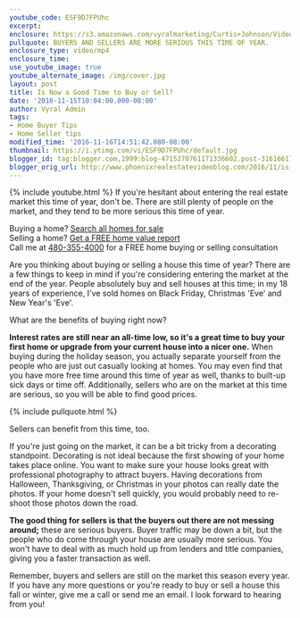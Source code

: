 ```yaml
---
youtube_code: ESF9D7FPUhc
excerpt:
enclosure: https://s3.amazonaws.com/vyralmarketing/Curtis+Johnson/Videos/Videos+Nov+-+Dec+2016/How+The+Election+Affects+You.mp4
pullquote: BUYERS AND SELLERS ARE MORE SERIOUS THIS TIME OF YEAR.
enclosure_type: video/mp4
enclosure_time:
use_youtube_image: true
youtube_alternate_image: /img/cover.jpg
layout: post
title: Is Now a Good Time to Buy or Sell?
date: '2016-11-15T10:04:00.000-08:00'
author: Vyral Admin
tags:
- Home Buyer Tips
- Home Seller tips
modified_time: '2016-11-16T14:51:42.080-08:00'
thumbnail: https://i.ytimg.com/vi/ESF9D7FPUhc/default.jpg
blogger_id: tag:blogger.com,1999:blog-4715270761171336602.post-3161661790103031795
blogger_orig_url: http://www.phoenixrealestatevideoblog.com/2016/11/is-now-good-time-to-buy-or-sell.html
---
```

{% include youtube.html %}
If you're hesitant about entering the real estate market this time of year, don't be. There are still plenty of people on the market, and they tend to be more serious this time of year.

<div class="post-cta">
Buying a home? <a href="http://www.curtisjohnsonrealty.com/" target="_blank">Search all homes for sale</a><br>
Selling a home? <a href="http://www.instantvalueonline.com/" target="_blank">Get a FREE home value report</a><br>
Call me at <a href="tel:1-480-355-4000" target="_blank">480-355-4000</a> for a FREE home buying or selling consultation
</div>

Are you thinking about buying or selling a house this time of year? There are a few things to keep in mind if you're considering entering the market at the end of the year. People absolutely buy and sell houses at this time; in my 18 years of experience, I've sold homes on Black Friday, Christmas 'Eve' and New Year's 'Eve'.

What are the benefits of buying right now?

**Interest rates are still near an all-time low, so it's a great time to buy your first home or upgrade from your current house into a nicer one.** When buying during the holiday season, you actually separate yourself from the people who are just out casually looking at homes. You may even find that you have more free time around this time of year as well, thanks to built-up sick days or time off. Additionally, sellers who are on the market at this time are serious, so you will be able to find good prices.

{% include pullquote.html %}

Sellers can benefit from this time, too.

If you're just going on the market, it can be a bit tricky from a decorating standpoint. Decorating is not ideal because the first showing of your home takes place online. You want to make sure your house looks great with professional photography to attract buyers. Having decorations from Halloween, Thanksgiving, or Christmas in your photos can really date the photos. If your home doesn't sell quickly, you would probably need to re-shoot those photos down the road.

**The good thing for sellers is that the buyers out there are not messing around;** these are serious buyers. Buyer traffic may be down a bit, but the people who do come through your house are usually more serious. You won't have to deal with as much hold up from lenders and title companies, giving you a faster transaction as well.

Remember, buyers and sellers are still on the market this season every year. If you have any more questions or you're ready to buy or sell a house this fall or winter, give me a call or send me an email. I look forward to hearing from you!

